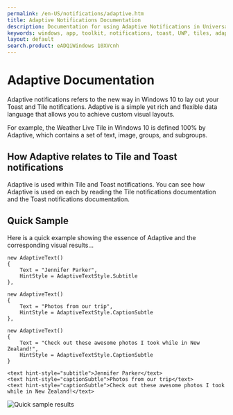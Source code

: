 ```yaml
---
permalink: /en-US/notifications/adaptive.htm
title: Adaptive Notifications Documentation
description: Documentation for using Adaptive Notifications in Universal Windows Platform
keywords: windows, app, toolkit, notifications, toast, UWP, tiles, adaptive
layout: default
search.product: eADQiWindows 10XVcnh
---
```


# Adaptive Documentation

Adaptive notifications refers to the new way in Windows 10 to lay out your Toast and Tile notifications. Adaptive is a simple yet rich and flexible data language that allows you to achieve custom visual layouts.

For example, the Weather Live Tile in Windows 10 is defined 100% by Adaptive, which contains a set of text, image, groups, and subgroups.

## How Adaptive relates to Tile and Toast notifications

Adaptive is used within Tile and Toast notifications. You can see how Adaptive is used on each by reading the Tile notifications documentation and the Toast notifications documentation.

## Quick Sample

Here is a quick example showing the essence of Adaptive and the corresponding visual results...

    new AdaptiveText()
    {
        Text = "Jennifer Parker",
        HintStyle = AdaptiveTextStyle.Subtitle
    },
    
    new AdaptiveText()
    {
        Text = "Photos from our trip",
        HintStyle = AdaptiveTextStyle.CaptionSubtle
    },
    
    new AdaptiveText()
    {
        Text = "Check out these awesome photos I took while in New Zealand!",
        HintStyle = AdaptiveTextStyle.CaptionSubtle
    }

    <text hint-style="subtitle">Jennifer Parker</text>
    <text hint-style="captionSubtle">Photos from our trip</text>
    <text hint-style="captionSubtle">Check out these awesome photos I took while in New Zealand!</text>

![Quick sample results]({{site.baseurl}}/resources/images/notifications/adaptive/quick-sample.png "Quick Sample")
